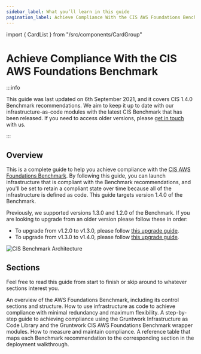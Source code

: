 ```yaml
---
sidebar_label: What you’ll learn in this guide
pagination_label: Achieve Compliance With the CIS AWS Foundations Benchmark
---
```


import { CardList } from "/src/components/CardGroup"

# Achieve Compliance With the CIS AWS Foundations Benchmark

:::info

This guide was last updated on 6th September 2021, and it covers CIS 1.4.0 Benchmark recommendations. We aim to keep
it up to date with our infrastructure-as-code modules with the latest CIS Benchmark that has been released.
If you need to access older versions, please [get in touch](/docs/guides/support) with us.

:::

## Overview

This is a complete guide to help you achieve compliance with the
[CIS AWS Foundations Benchmark](https://www.cisecurity.org/benchmark/amazon_web_services/). By following this guide,
you can launch infrastructure that is compliant with the Benchmark recommendations, and you'll be set to retain a
compliant state over time because all of the infrastructure is defined as code. This guide targets version 1.4.0 of the Benchmark.

Previously, we supported versions 1.3.0 and 1.2.0 of the Benchmark. If you are looking to upgrade from an older version please follow these in order:

- To upgrade from v1.2.0 to v1.3.0, please follow [this upgrade guide](/docs/guides/stay-up-to-date/cis/cis-1.3.0).
- To upgrade from v1.3.0 to v1.4.0, please follow [this upgrade guide](/docs/guides/stay-up-to-date/cis/cis-1.4.0).

![CIS Benchmark Architecture](/img/guides/build-it-yourself/achieve-compliance/cis-account-architecture.png)

## Sections

Feel free to read this guide from start to finish or skip around to whatever sections interest you.

<CardList>
  <Card
    title="Core Concepts"
    href="/docs/guides/build-it-yourself/achieve-compliance/core-concepts/intro"
  >
    An overview of the AWS Foundations Benchmark, including its control sections and structure.
  </Card>
  <Card
    title="Production-grade Design"
    href="/docs/guides/build-it-yourself/achieve-compliance/production-grade-design/intro"
  >
    How to use infrastructure as code to achieve compliance with minimal redundancy and maximum flexibility.
  </Card>
  <Card
    title="Deployment Walkthrough"
    href="/docs/guides/build-it-yourself/achieve-compliance/deployment-walkthrough/pre-requisites"
  >
    A step-by-step guide to achieving compliance using the Gruntwork Infrastructure as Code Library and the Gruntwork CIS AWS Foundations Benchmark wrapper modules.
  </Card>
  <Card
    title="Next Steps"
    href="/docs/guides/build-it-yourself/achieve-compliance/next-steps"
  >
    How to measure and maintain compliance.
  </Card>
  <Card
    title="Traceability Matrix"
    href="/docs/guides/build-it-yourself/achieve-compliance/traceability-matrix"
  >
    A reference table that maps each Benchmark recommendation to the corresponding section in the deployment
walkthrough.
  </Card>
</CardList>

